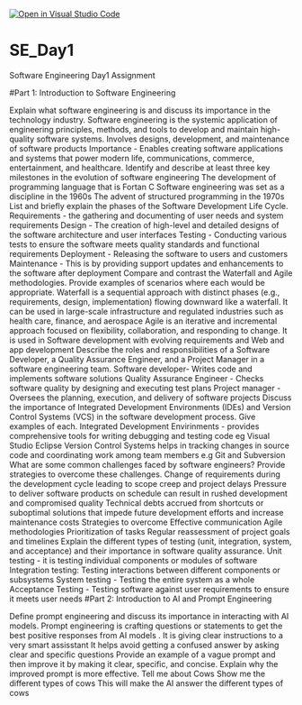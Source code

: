 [![Open in Visual Studio Code](https://classroom.github.com/assets/open-in-vscode-2e0aaae1b6195c2367325f4f02e2d04e9abb55f0b24a779b69b11b9e10269abc.svg)](https://classroom.github.com/online_ide?assignment_repo_id=18443033&assignment_repo_type=AssignmentRepo)
# SE_Day1
Software Engineering Day1 Assignment

#Part 1: Introduction to Software Engineering

Explain what software engineering is and discuss its importance in the technology industry.
Software engineering is the systemic application of engineering principles, methods, and tools to develop and maintain high-quality software systems. Involves designs, development, and maintenance of software products
Importance - Enables creating software applications and systems that power modern life, communications, commerce, entertainment, and healthcare.
Identify and describe at least three key milestones in the evolution of software engineering
The development of programming language that is Fortan C
Software engineering was set as a discipline in the 1960s
The advent of structured programming in the 1970s
List and briefly explain the phases of the Software Development Life Cycle.
Requirements - the gathering and documenting of user needs and system requirements
Design - The creation of high-level and detailed designs of the software architecture and user interfaces
Testing - Conducting various tests to ensure the software meets quality standards and functional requirements
Deployment - Releasing the software to users and customers
Maintenance - This is by providing support updates and enhancements to the software after deployment
Compare and contrast the Waterfall and Agile methodologies. Provide examples of scenarios where each would be appropriate.
Waterfall is a sequential approach with distinct phases (e.g., requirements, design, implementation) flowing downward like a waterfall. It can be used in large-scale infrastructure and regulated industries such as health care, finance, and aerospace
Agile is an iterative and incremental approach focused on flexibility, collaboration, and responding to change. It is used in Software development with evolving requirements and Web and app development 
Describe the roles and responsibilities of a Software Developer, a Quality Assurance Engineer, and a Project Manager in a software engineering team.
Software developer- Writes code and implements software solutions
Quality Assurance Engineer - Checks software quality by designing and executing test plans
Project manager - Oversees the planning, execution, and delivery of software projects
Discuss the importance of Integrated Development Environments (IDEs) and Version Control Systems (VCS) in the software development process. Give examples of each.
Integrated Development Envirinments - provides comprehensive tools for writing debugging and testing code eg Visual Studio Eclipse 
Version Control Systems helps in tracking changes in source code and coordinating work among team members e.g Git and Subversion
What are some common challenges faced by software engineers? Provide strategies to overcome these challenges.
Change of requirements during the development cycle leading to scope creep and project delays
Pressure to deliver software products on schedule can result in rushed development and compromised quality
Technical debts accrued from shortcuts or suboptimal solutions that impede future development efforts and increase maintenance costs 
Strategies to overcome
Effective communication
Agile methodologies
Prioritization of tasks
Regular reassessment of project goals and timelines
Explain the different types of testing (unit, integration, system, and acceptance) and their importance in software quality assurance.
Unit testing - it is testing individual components or modules of software 
Integration testing: Testing interactions between different components or subsystems
System testing - Testing the entire system as a whole
Acceptance Testing - Testing software against user requirements to ensure it meets user needs
#Part 2: Introduction to AI and Prompt Engineering

Define prompt engineering and discuss its importance in interacting with AI models.
Prompt engineering is crafting questions or statements to get the best positive responses from AI models . It is giving clear instructions to a very smart assisstant
It helps avoid getting a confused answer by asking clear and specific questions
Provide an example of a vague prompt and then improve it by making it clear, specific, and concise. Explain why the improved prompt is more effective.
Tell me about Cows
Show me the different types of cows 
This will make the AI answer the different types of cows
